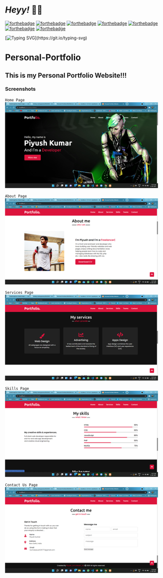 <h1><strong><em>Heyy! </em></strong>🐱‍💻</h1>
 
 [![forthebadge](https://forthebadge.com/images/badges/built-with-love.svg)](https://forthebadge.com) [![forthebadge](https://forthebadge.com/images/badges/uses-html.svg)](https://forthebadge.com) [![forthebadge](https://forthebadge.com/images/badges/uses-css.svg)](https://forthebadge.com) [![forthebadge](https://forthebadge.com/images/badges/uses-js.svg)](https://forthebadge.com) [![forthebadge](https://forthebadge.com/images/badges/check-it-out.svg)](https://forthebadge.com) [![forthebadge](https://forthebadge.com/images/badges/makes-people-smile.svg)](https://forthebadge.com) [![forthebadge](https://forthebadge.com/images/badges/open-source.svg)](https://forthebadge.com) 
 
 [![Typing SVG](https://readme-typing-svg.herokuapp.com?font=&vCenter=true&lines=Heyy%2C+I+am+Piyush!!+%F0%9F%91%8B;Love+to+make+new+websites+and+apps!;)](https://git.io/typing-svg)
 
 # Personal-Portfolio

## This is my Personal Portfolio Website!!!

<!--# To see the output [CLICK HERE](https://piyush168713.github.io/Personal-Portfolio/index.html)-->

 ### Screenshots

<code>Home Page</code>
<img src="Images/home.png">

`About Page`
<img src="Images/about.png">

`Services Page`
<img src="Images/services.png">

`Skills Page`
<img src="Images/skills.png">

`Contact Us Page`
<img src="Images/contactus.png">



